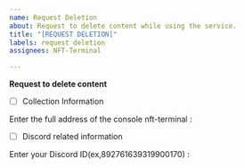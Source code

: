 ```yaml
---
name: Request Deletion
about: Request to delete content while using the service.
title: "[REQUEST DELETION]"
labels: request deletion
assignees: NFT-Terminal

---
```


**Request to delete content**

- [ ]  Collection Information

Enter the full address of the console nft-terminal : 

- [ ]  Discord related information

Enter your Discord ID(ex,892761639319900170) :

